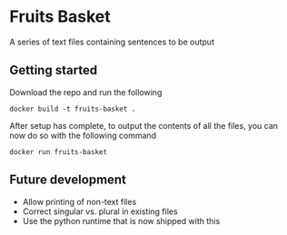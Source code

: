 Fruits Basket
===

A series of text files containing sentences to be output

## Getting started

Download the repo and run the following
```
docker build -t fruits-basket .
```

After setup has complete, to output the contents of all the files, you can now do so with the following command
```
docker run fruits-basket
```

## Future development

- Allow printing of non-text files
- Correct singular vs. plural in existing files
- Use the python runtime that is now shipped with this
